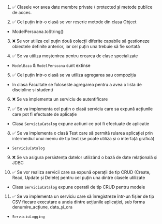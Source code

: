 1. ✅ Clasele vor avea date membre private / protected și metode publice de acces.

2. ✅ Cel puțin într-o clasă se vor rescrie metode din clasa Object
- ModelPersoana.toString()

3. ❌ Se vor utiliza cel puțin două colecții diferite capabile să gestioneze 
obiectele definite anterior, iar cel puțin una trebuie să fie sortată

4. ✅ Se va utiliza moștenirea pentru crearea de clase specializate
- `ModelBaza` & `ModelPersoana` sunt extinse

5. ✅ Cel puțin într-o clasă se va utiliza agregarea sau compoziția
- In clasa Facultate se foloseste agregarea pentru a avea o lista de discipline si studenti

6. ❌ Se va implementa un serviciu de autentificare

7. ✅ Se va implementa cel puțin o clasă serviciu care sa expună acțiunile care
pot fi efectuate de aplicație
- Clasa `ServiciuCatalog` expune actiuni ce pot fi efectuate de aplicatie

8. ✅ Se va implementa o clasă Test care să permită rularea aplicației prin intermediul
unui meniu de tip text (se poate utiliza și o interfață grafică)
- `ServiciuCatalog`
 
9. ❌ Se va asigura persistența datelor utilizând o bază de date relațională și JDBC

10. ✅ Se vor realiza servicii care sa expună operații de tip CRUD (Create, Read, Update și Delete)
pentru cel puțin una dintre clasele utilizate
- Clasa `ServiciuCatalog` expune operatii de tip CRUD pentru modele 

11. ✅ Se va implementa un serviciu care să înregistreze într-un fișier de tip CSV fiecare
executare a uneia dintre acțiunile aplicației, sub forma denumire_acțiune, data_și_ora
- `ServiciuLogging`
